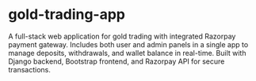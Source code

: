 # gold-trading-app
A full-stack web application for gold trading with integrated Razorpay payment gateway.  Includes both user and admin panels in a single app to manage deposits, withdrawals, and wallet balance in real-time.  Built with Django backend, Bootstrap frontend, and Razorpay API for secure transactions.

